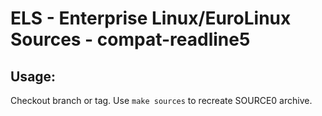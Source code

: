 # ELS - Enterprise Linux/EuroLinux Sources - compat-readline5
 
## Usage:
  Checkout branch or tag. Use `make sources` to recreate  SOURCE0 archive.
